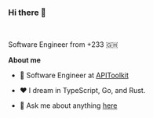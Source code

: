 ### Hi there 👋
<br />

Software Engineer from +233 🇬🇭

**About me**

- 💼 Software Engineer at [APIToolkit](https://apitoolkit.io/)

- ❤️ I dream in TypeScript, Go, and Rust.

- 💬 Ask me about anything [here](https://github.com/dawkaka/dawkaka/issues)
